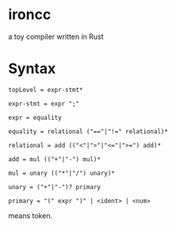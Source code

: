 # ironcc
a toy compiler written in Rust

# Syntax
```
topLevel = expr-stmt*

expr-stmt = expr ";"

expr = equality

equality = relational ("=="|"!=" relational)*

relational = add (("<"|">"|"<="|">=") add)*

add = mul (("+"|"-") mul)*

mul = unary (("*"|"/") unary)*

unary = ("+"|"-")? primary

primary = "(" expr ")" | <ident> | <num>

```

<xxxx> means token.
